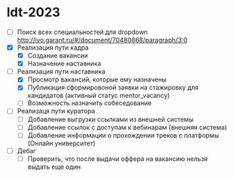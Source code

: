 # ldt-2023

- [ ] Поиск всех специальностей для dropdown <http://ivo.garant.ru/#/document/70480868/paragraph/3:0>
- [x] Реализация пути кадра
  - [x] Создание вакансии
  - [x] Назначение наставника
- [ ] Реализация пути наставника
  - [x] Просмотр вакансий, которые ему назначены
  - [x] Публикация сформировоной заявки на стажировку для кандидатов (активный статус mentor_vacancy)
  - [ ] Возможность назначить собеседование
- [ ] Реализаця пути куратора
  - [ ] Добавление выгрузки ссылками из внешней системы
  - [ ] Добавление ссылок с доступам к вебинарам (внешняя система)
  - [ ] Добавление информации о прохождении треков с платформы (Онлайн университет)

- [ ] Дебаг
  - [ ] Проверить, что после выдачи оффера на вакансию нельзя выдать еще один
